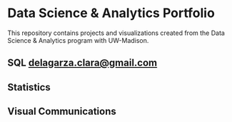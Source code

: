 # Data Science & Analytics Portfolio
This repository contains projects and visualizations created from the Data Science & Analytics program with UW-Madison.

## SQL delagarza.clara@gmail.com

## Statistics

## Visual Communications
